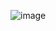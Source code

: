 ![image](https://user-images.githubusercontent.com/76823502/132986607-ae45af26-e83f-4bee-a996-1711230a220a.png)

